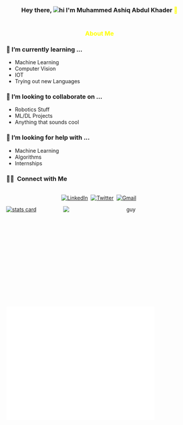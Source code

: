 <h3 align="center">Hey there, <img src="https://user-images.githubusercontent.com/1303154/88677602-1635ba80-d120-11ea-84d8-d263ba5fc3c0.gif" width="28px" alt="hi"> I'm Muhammed Ashiq Abdul Khader <span style="color:yellow;">🤩</span><br><br>
</h3>  

<h3 align="center" style="color:yellow;" >About Me</h3>

### 🌱 I’m currently learning ...
- Machine Learning
- Computer Vision
- IOT
- Trying out new Languages

### 👯 I’m looking to collaborate on ...
- Robotics Stuff
- ML/DL Projects
- Anything that sounds cool

### 🤔 I’m looking for help with ...
- Machine Learning
- Algorithms
- Internships
 
 <h3> 🤝🏻 &nbsp;Connect with Me </h3> 

<p align="center">
<br>
<a href="https://www.linkedin.com/in/muhammed-ashiq-abdul-khader/"><img src="https://img.shields.io/badge/linkedin-%230077B5.svg?&style=for-the-badge&logo=linkedin&logoColor=white" alt="LinkedIn" /></a>&nbsp;
<a href="https://twitter.com/__Ashiq__"><img src="https://img.shields.io/badge/Twitter-1DA1F2?style=for-the-badge&logo=twitter&logoColor=white" alt="Twitter" /></a>&nbsp;
<a href="mailto:ashiqabdulkhader@gmail.com?subject=Hola%20Jiji"><img src="https://img.shields.io/badge/gmail-%23D14836.svg?&style=for-the-badge&logo=gmail&logoColor=white" alt="Gmail"/></a>&nbsp;
</p>
 
<p>

<a align= "center" href="https://github.com/dataonatangent">
  <img alt= "stats card" height="270px" width="400" src="https://github-readme-stats.vercel.app/api?username=AshiqAbdulkhader&theme=cobalt&show_icons=true&count_private=true" />
  <img align="right" height="270px" alt="guy" width="350" src="https://i.pinimg.com/originals/e4/26/70/e426702edf874b181aced1e2fa5c6cde.gif" /> </a>

</p>
<br/>

<img align="center" src="/github-metrics.svg" alt="Metrics" width="400">
